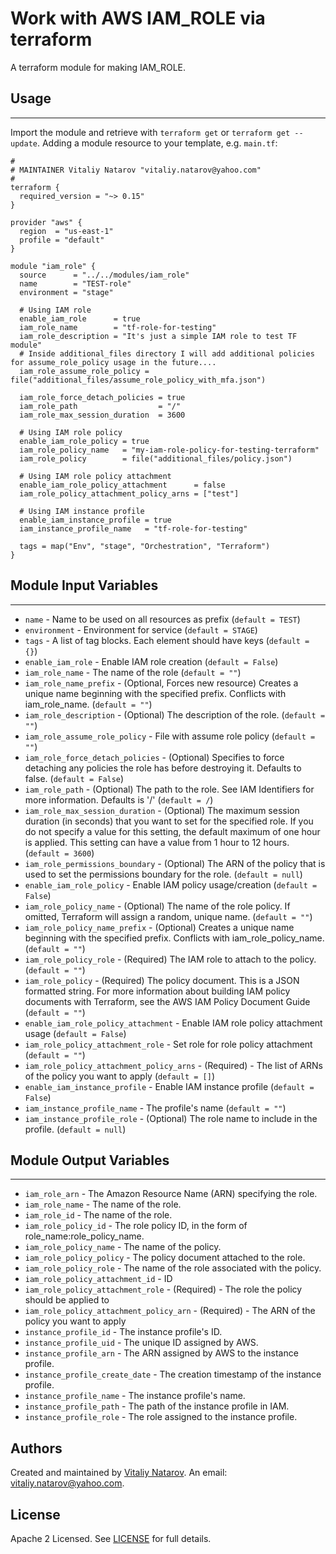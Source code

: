 # Work with AWS IAM_ROLE via terraform

A terraform module for making IAM_ROLE.


## Usage
----------------------
Import the module and retrieve with ```terraform get``` or ```terraform get --update```. Adding a module resource to your template, e.g. `main.tf`:

```
#
# MAINTAINER Vitaliy Natarov "vitaliy.natarov@yahoo.com"
#
terraform {
  required_version = "~> 0.15"
}

provider "aws" {
  region  = "us-east-1"
  profile = "default"
}

module "iam_role" {
  source      = "../../modules/iam_role"
  name        = "TEST-role"
  environment = "stage"

  # Using IAM role
  enable_iam_role      = true
  iam_role_name        = "tf-role-for-testing"
  iam_role_description = "It's just a simple IAM role to test TF module"
  # Inside additional_files directory I will add additional policies for assume_role_policy usage in the future....
  iam_role_assume_role_policy = file("additional_files/assume_role_policy_with_mfa.json")

  iam_role_force_detach_policies = true
  iam_role_path                  = "/"
  iam_role_max_session_duration  = 3600

  # Using IAM role policy
  enable_iam_role_policy = true
  iam_role_policy_name   = "my-iam-role-policy-for-testing-terraform"
  iam_role_policy        = file("additional_files/policy.json")

  # Using IAM role policy attachment
  enable_iam_role_policy_attachment      = false
  iam_role_policy_attachment_policy_arns = ["test"]

  # Using IAM instance profile
  enable_iam_instance_profile = true
  iam_instance_profile_name   = "tf-role-for-testing"

  tags = map("Env", "stage", "Orchestration", "Terraform")
}
```

## Module Input Variables
----------------------
- `name` - Name to be used on all resources as prefix (`default = TEST`)
- `environment` - Environment for service (`default = STAGE`)
- `tags` - A list of tag blocks. Each element should have keys (`default = {}`)
- `enable_iam_role` - Enable IAM role creation (`default = False`)
- `iam_role_name` - The name of the role (`default = ""`)
- `iam_role_name_prefix` - (Optional, Forces new resource) Creates a unique name beginning with the specified prefix. Conflicts with iam_role_name. (`default = ""`)
- `iam_role_description` - (Optional) The description of the role. (`default = ""`)
- `iam_role_assume_role_policy` - File with assume role policy (`default = ""`)
- `iam_role_force_detach_policies` - (Optional) Specifies to force detaching any policies the role has before destroying it. Defaults to false. (`default = False`)
- `iam_role_path` - (Optional) The path to the role. See IAM Identifiers for more information. Defaults is '/' (`default = /`)
- `iam_role_max_session_duration` - (Optional) The maximum session duration (in seconds) that you want to set for the specified role. If you do not specify a value for this setting, the default maximum of one hour is applied. This setting can have a value from 1 hour to 12 hours. (`default = 3600`)
- `iam_role_permissions_boundary` - (Optional) The ARN of the policy that is used to set the permissions boundary for the role. (`default = null`)
- `enable_iam_role_policy` - Enable IAM policy usage/creation (`default = False`)
- `iam_role_policy_name` - (Optional) The name of the role policy. If omitted, Terraform will assign a random, unique name. (`default = ""`)
- `iam_role_policy_name_prefix` - (Optional) Creates a unique name beginning with the specified prefix. Conflicts with iam_role_policy_name. (`default = ""`)
- `iam_role_policy_role` - (Required) The IAM role to attach to the policy. (`default = ""`)
- `iam_role_policy` - (Required) The policy document. This is a JSON formatted string. For more information about building IAM policy documents with Terraform, see the AWS IAM Policy Document Guide (`default = ""`)
- `enable_iam_role_policy_attachment` - Enable IAM role policy attachment usage (`default = False`)
- `iam_role_policy_attachment_role` - Set role for role policy attachment (`default = ""`)
- `iam_role_policy_attachment_policy_arns` - (Required) - The list of ARNs of the policy you want to apply (`default = []`)
- `enable_iam_instance_profile` - Enable IAM instance profile (`default = False`)
- `iam_instance_profile_name` - The profile's name (`default = ""`)
- `iam_instance_profile_role` - (Optional) The role name to include in the profile. (`default = null`)

## Module Output Variables
----------------------
- `iam_role_arn` - The Amazon Resource Name (ARN) specifying the role.
- `iam_role_name` - The name of the role.
- `iam_role_id` - The name of the role.
- `iam_role_policy_id` - The role policy ID, in the form of role_name:role_policy_name.
- `iam_role_policy_name` - The name of the policy.
- `iam_role_policy_policy` - The policy document attached to the role.
- `iam_role_policy_role` - The name of the role associated with the policy.
- `iam_role_policy_attachment_id` - ID
- `iam_role_policy_attachment_role` - (Required) - The role the policy should be applied to
- `iam_role_policy_attachment_policy_arn` - (Required) - The ARN of the policy you want to apply
- `instance_profile_id` - The instance profile's ID.
- `instance_profile_uid` - The unique ID assigned by AWS.
- `instance_profile_arn` - The ARN assigned by AWS to the instance profile.
- `instance_profile_create_date` - The creation timestamp of the instance profile.
- `instance_profile_name` - The instance profile's name.
- `instance_profile_path` - The path of the instance profile in IAM.
- `instance_profile_role` - The role assigned to the instance profile.


## Authors

Created and maintained by [Vitaliy Natarov](https://github.com/SebastianUA). An email: [vitaliy.natarov@yahoo.com](vitaliy.natarov@yahoo.com).

## License

Apache 2 Licensed. See [LICENSE](https://github.com/SebastianUA/terraform/blob/master/LICENSE) for full details.
